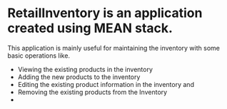 <html>
<head></head>

<body>
<h1>RetailInventory is an application created using <strong>MEAN</strong> stack.</h1>
This application is mainly useful for maintaining the inventory with some basic operations like.
<ul>
<li>Viewing the existing products in the inventory</li>
<li>Adding the new products to the inventory</li>
<li>Editing the existing product information in the inventory and</li>
<li>Removing the existing products from the Inventory</li><li></li>
</ul>

</body>
</html>
